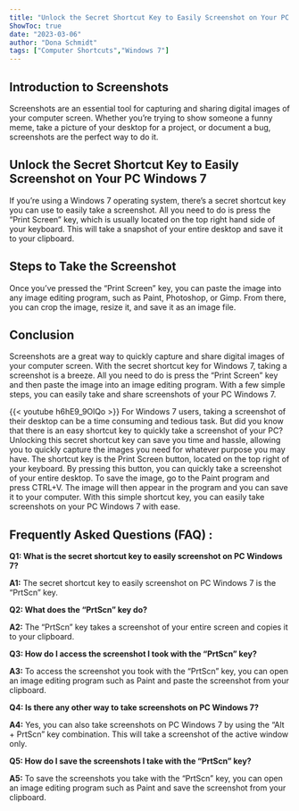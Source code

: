 ```yaml
---
title: "Unlock the Secret Shortcut Key to Easily Screenshot on Your PC Windows 7!"
ShowToc: true 
date: "2023-03-06"
author: "Dona Schmidt" 
tags: ["Computer Shortcuts","Windows 7"]
---
```

## Introduction to Screenshots

Screenshots are an essential tool for capturing and sharing digital images of your computer screen. Whether you’re trying to show someone a funny meme, take a picture of your desktop for a project, or document a bug, screenshots are the perfect way to do it.

## Unlock the Secret Shortcut Key to Easily Screenshot on Your PC Windows 7

If you’re using a Windows 7 operating system, there’s a secret shortcut key you can use to easily take a screenshot. All you need to do is press the “Print Screen” key, which is usually located on the top right hand side of your keyboard. This will take a snapshot of your entire desktop and save it to your clipboard.

## Steps to Take the Screenshot

Once you’ve pressed the “Print Screen” key, you can paste the image into any image editing program, such as Paint, Photoshop, or Gimp. From there, you can crop the image, resize it, and save it as an image file.

## Conclusion

Screenshots are a great way to quickly capture and share digital images of your computer screen. With the secret shortcut key for Windows 7, taking a screenshot is a breeze. All you need to do is press the “Print Screen” key and then paste the image into an image editing program. With a few simple steps, you can easily take and share screenshots of your PC Windows 7.

{{< youtube h6hE9_9OlQo >}} 
For Windows 7 users, taking a screenshot of their desktop can be a time consuming and tedious task. But did you know that there is an easy shortcut key to quickly take a screenshot of your PC? Unlocking this secret shortcut key can save you time and hassle, allowing you to quickly capture the images you need for whatever purpose you may have. The shortcut key is the Print Screen button, located on the top right of your keyboard. By pressing this button, you can quickly take a screenshot of your entire desktop. To save the image, go to the Paint program and press CTRL+V. The image will then appear in the program and you can save it to your computer. With this simple shortcut key, you can easily take screenshots on your PC Windows 7 with ease.

## Frequently Asked Questions (FAQ) :
**Q1: What is the secret shortcut key to easily screenshot on PC Windows 7?**

**A1:** The secret shortcut key to easily screenshot on PC Windows 7 is the “PrtScn” key.

**Q2: What does the “PrtScn” key do?**

**A2:** The “PrtScn” key takes a screenshot of your entire screen and copies it to your clipboard.

**Q3: How do I access the screenshot I took with the “PrtScn” key?**

**A3:** To access the screenshot you took with the “PrtScn” key, you can open an image editing program such as Paint and paste the screenshot from your clipboard.

**Q4: Is there any other way to take screenshots on PC Windows 7?**

**A4:** Yes, you can also take screenshots on PC Windows 7 by using the “Alt + PrtScn” key combination. This will take a screenshot of the active window only.

**Q5: How do I save the screenshots I take with the “PrtScn” key?**

**A5:** To save the screenshots you take with the “PrtScn” key, you can open an image editing program such as Paint and save the screenshot from your clipboard.


